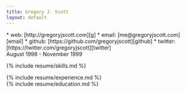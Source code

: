 ```yaml
---
title: Gregory J. Scott
layout: default
---
```


<div class="section spacer"></div>

<div class="section"><div class="content">
<section markdown="1">
* web: [http://gregoryjscott.com][g]
* email: [me@gregoryjscott.com][email]
* github: [https://github.com/gregoryjscott][github]
* twitter: [https://twitter.com/gregoryjscott][twitter]
</section>
</div></div>

<div class="section"><div class="content">
<section markdown="1">
<div class="resume-items">
<div class="resume-item active">
  <div class="date">August 1998 - November 1999</div>

{% include resume/skills.md %}
<div>
</div>
</section>
</div></div>

<div class="section"><div class="content">
<section markdown="1">
{% include resume/experience.md %}
</section>
</div></div>

<div class="section"><div class="content">
<section markdown="1">
{% include resume/education.md %}
</section>
</div></div>

[g]: http://gregoryjscott.com
[email]: mailto:me@gregoryjscott.com
[twitter]: https://twitter.com/gregoryjscott
[github]: https://github.com/gregoryjscott
